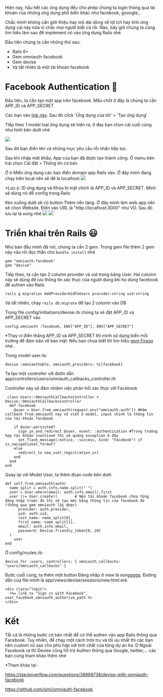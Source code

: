 Hiện nay, hầu hết các ứng dụng đều cho phép chúng ta login thông qua tài khoản của những ưng dụng phổ biến khác như facebook, gooogle,..

Chắc mình không cần giới thiệu hay mô dài dòng về lợi ích hay tính ứng dụng cái này nữa vì chắc mọi người biết cả rồi. Nào, bây giờ chúng ta cùng tìm hiểu làm sao để implement nó vào ứng dụng Rails nhé

Đầu tiên chúng ta cần những thứ sau:
 - Rails 6+
 - Gem omniauth-facebook
 - Gem devise
 - Và tất nhiên là một tài khoản facebook
 
 # Facebook Authentication :japanese_goblin:
 Đầu tiên, ta cần tạo một app trên facebook. Mấu chốt ở đây là chúng ta cần APP_ID và APP_SECRET 
 
 Các bạn vào [ link này](https://developers.facebook.com/). Sau đó click 'Ứng dụng của tôi'  >  'Tạo ứng dụng'
 
Tiếp theo 1 modal loại ứng dụng sẽ hiện ra, ở đay bạn chọn cái cuối cùng như hình bên dưới nhé

![](https://images.viblo.asia/9ea16731-c975-45c6-b307-83d178975961.png)

Sau đó bạn điền tên và những mục yêu cầu rồi nhấn tiếp tục. 

Sau khi nhập mật khẩu, App của bạn đã được tạo thành công. Ở menu bên trái chọn Cài đặt > Thông tin cơ bản

Ở ô Miền ứng dụng các bạn điền domain app Rails vào. Ở đây mình đang chạy trên local nên sẽ để là localhost
![](https://images.viblo.asia/aae41c2f-c519-4fe5-96f7-3f9255826aa5.png)

*Lưu ý: ID ứng dụng và Khóa bí mật chính là  APP_ID và APP_SECRET. Mình sẽ dùng nó để config trong Rails 

Kéo xuống dưới sẽ có button Thêm nền tảng. Ở đây mình làm web app nên sẽ chọn Website. Điền vào URL là "http://localhost:3000" như VD. Sau đó lưu lại là xong nhé 
![](https://images.viblo.asia/d8a5c35e-408a-446b-8544-b3ecac3ae60b.png)
![](https://images.viblo.asia/f67562a7-bbe2-42c2-8d6b-1ae250da2595.png)

# Triển khai trên Rails :smiley:
Như ban đầu mình đã nói, chúng ta cần 2 gem. Trong gem file thêm 2 gem này vào rồi đọc thần chú `bundle install` nhé
```
gem "omniauth-facebook"
gem "devise"
```

Tiếp theo, ta cần tạo 2 column provider và uid trong bảng User. Hai column này sẽ dùng để lưu thông tin xác thực của người dùng khi họ dùng facebook để authen vào Rails 

`rails g migration AddProviderUidToUsers provider:string uid:string`

Và tất nhiên, chạy `rails db:migrate` để tạo 2 column vào DB

Trong file config/initializers/devise.rb chúng ta sẽ đặt APP_ID và APP_SECRET vào

 ```config.omniauth :facebook, ENV["APP_ID"], ENV["APP_SECRET"]```
 
 *Thay vì điền thằng APP_ID và APP_SECRET thì mình sử dụng biến mỗi trường để đảm bảo về bảo mật. Nếu bạn chưa biết thì tìm hiểu [gem Firago](https://github.com/laserlemon/figaro) nhé.
 
 Trong model user.rb:
 
 ```devise :omniauthable, omniauth_providers: %i[facebook]```
 
 Ta tạo một controller với đườn dẫn app/controllers/users/omniauth_callbacks_controller.rb 
 
 Controller này sẽ đảm nhiệm việc phản hồi xác thực với Facebook
 
```
 class Users::OmniauthCallbacksController < Devise::OmniauthCallbacksController
  def facebook
    @user = User.from_omniauth(request.env["omniauth.auth"]) #Hàm callback from_omniauth này sẽ viết ở model, input chính là thông tin của tài khoản facebook 

    if @user.persisted?
      sign_in_and_redirect @user, event: :authentication #Trong trường hợp tài khoản inactived thì sẽ quăng exception ở đây
      set_flash_message(:notice, :success, kind: "Facebook") if is_navigational_format?
    else
      redirect_to new_user_registration_url
    end
  end
end
```

Quay lại với Model User, ta thêm đoạn code bên dưới

```
def self.from_omniauth(auth) 
  name_split = auth.info.name.split(" ")
  user = User.where(email: auth.info.email).first
  user ||= User.create!(        # Nếu tài khoản facebook chưa từng đăng nhập trước đó thì sẽ tạo mới bằng thông tin của facebook đó (thông qua gem omniauth lấy được)
      provider: auth.provider, 
      uid: auth.uid, 
      last_name: name_split[0], 
      first_name: name_split[1], 
      email: auth.info.email, 
      password: Devise.friendly_token[0, 20]
  )
    user
end
```

Ở config/routes.rb:

```devise_for :users, controllers: { omniauth_callbacks: "users/omniauth_callbacks" }```

Bước cuối cùng, ta thêm một button Đăng nhập ở view là xonggggg. Đường dẫn của file mình là app/views/devise/sessions/new.html.erb

```
<div class="login">
  <%= link_to "Sign in with Facebook", user_facebook_omniauth_authorize_path %>
</div>
```

# Kết 
Tất cả là những bước cơ bản nhất để có thể authen vào app Rails thông qua Facebook. Tuy nhiên, để chạy một cách trơn tru và tối ưu nhất thì các bạn nên custom nó sao cho phù hợp với tính chất của từng dự án ha :D
Ngoài Facebook ra thì Devise cũng hỗ trợ Authen thông qua Google, twitter,... các bạn cùng tham khảo thêm nhé



*Tham khảo tại :

https://stackoverflow.com/questions/38868738/devise-with-omniauth-facebook

https://github.com/simi/omniauth-facebook